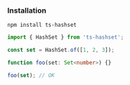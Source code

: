 ### Installation

```
npm install ts-hashset
```

```ts
import { HashSet } from 'ts-hashset';

const set = HashSet.of([1, 2, 3]);

function foo(set: Set<number>) {}

foo(set); // OK
```
